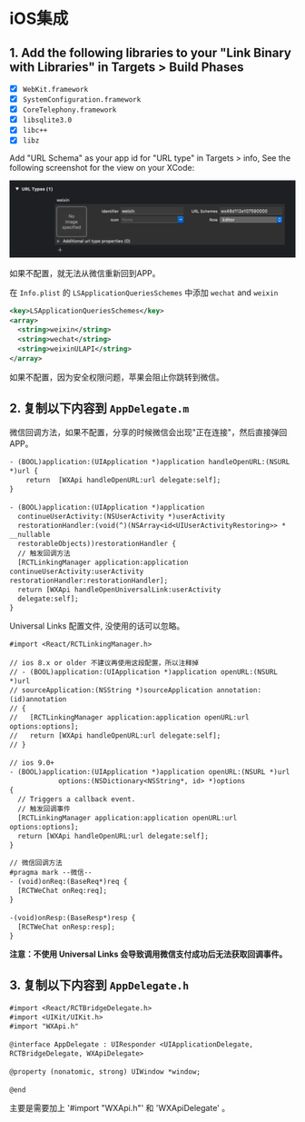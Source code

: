 # iOS集成

## 1. Add the following libraries to your "Link Binary with Libraries" in Targets > Build Phases

- [x] `WebKit.framework`
- [x] `SystemConfiguration.framework`
- [x] `CoreTelephony.framework`
- [x] `libsqlite3.0`
- [x] `libc++`
- [x] `libz`

Add "URL Schema" as your app id for "URL type" in Targets > info, See the following screenshot for the view on your XCode:

![Set URL Schema in XCode](./../image/url-types.png)

如果不配置，就无法从微信重新回到APP。

 在 `Info.plist` 的 `LSApplicationQueriesSchemes` 中添加 `wechat` and `weixin`

```xml
<key>LSApplicationQueriesSchemes</key>
<array>
  <string>weixin</string>
  <string>wechat</string>
  <string>weixinULAPI</string>
</array>
```

如果不配置，因为安全权限问题，苹果会阻止你跳转到微信。  

## 2. 复制以下内容到 `AppDelegate.m`

微信回调方法，如果不配置，分享的时候微信会出现"正在连接"，然后直接弹回APP。

```objc
- (BOOL)application:(UIApplication *)application handleOpenURL:(NSURL *)url {
    return  [WXApi handleOpenURL:url delegate:self];
}

- (BOOL)application:(UIApplication *)application
  continueUserActivity:(NSUserActivity *)userActivity
  restorationHandler:(void(^)(NSArray<id<UIUserActivityRestoring>> * __nullable
  restorableObjects))restorationHandler {
  // 触发回调方法
  [RCTLinkingManager application:application continueUserActivity:userActivity restorationHandler:restorationHandler];
  return [WXApi handleOpenUniversalLink:userActivity
  delegate:self];
}
```

Universal Links 配置文件, 没使用的话可以忽略。

```objc
#import <React/RCTLinkingManager.h>

// ios 8.x or older 不建议再使用这段配置，所以注释掉
// - (BOOL)application:(UIApplication *)application openURL:(NSURL *)url
// sourceApplication:(NSString *)sourceApplication annotation:(id)annotation
// {
//   [RCTLinkingManager application:application openURL:url options:options];
//   return [WXApi handleOpenURL:url delegate:self];
// }

// ios 9.0+
- (BOOL)application:(UIApplication *)application openURL:(NSURL *)url
            options:(NSDictionary<NSString*, id> *)options
{
  // Triggers a callback event.
  // 触发回调事件
  [RCTLinkingManager application:application openURL:url options:options];
  return [WXApi handleOpenURL:url delegate:self];
}
```

```objc
// 微信回调方法
#pragma mark --微信--
- (void)onReq:(BaseReq*)req {
  [RCTWeChat onReq:req];
}

-(void)onResp:(BaseResp*)resp {
  [RCTWeChat onResp:resp];
}
```

**注意：不使用 Universal Links 会导致调用微信支付成功后无法获取回调事件。**

## 3. 复制以下内容到 `AppDelegate.h`

```objc
#import <React/RCTBridgeDelegate.h>
#import <UIKit/UIKit.h>
#import "WXApi.h"

@interface AppDelegate : UIResponder <UIApplicationDelegate, RCTBridgeDelegate, WXApiDelegate>

@property (nonatomic, strong) UIWindow *window;

@end
```

主要是需要加上 '#import "WXApi.h"' 和 'WXApiDelegate' 。
